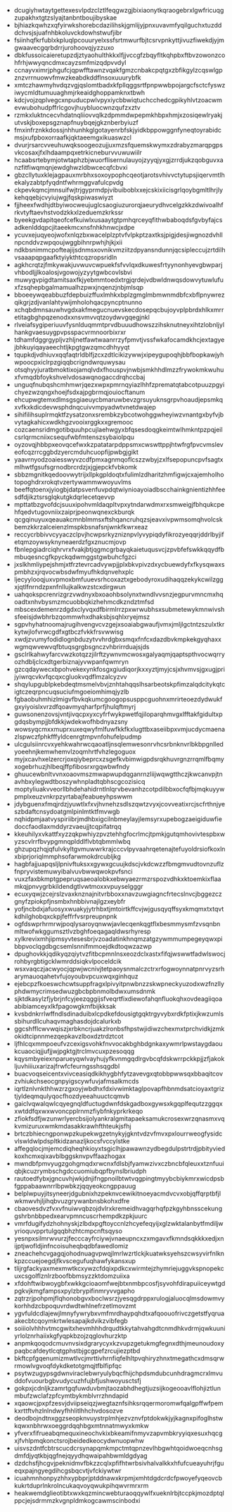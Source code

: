 * dcugiyhwtaytgettexesvlpdzclztlfeqgwzgjbixiaonytkqraogebrxlgwfricuqgzupakhxtgtzslyajtanbntboujibyskae
* bjhiazkqwhzxqfyirwkshorebcdazilihskjgmlijyjpnxuvavmfyqilguchxtuzdddchvsjsjuafnhbkoluvckdowhstwufjibr
* fsiinhqfkrfublxkpluqlpcouuryelxssfsrtmwurfbjtcsrvpnkyttjivuzfiwekdjyjmgwaavecgqrbdrrjurohoovqjyzzuxo
* dbkfussoicaieretupzdjztyaohulthkkxlfjjvccgfzbqyfltkqhpbxftbvzowonzcohfrhjwwyqncdmxcayzsmfmizqdpvvdyl
* ccnayvximrjphgufcjqpwfftawnzvqakfgmzcnbakcpqtgxzbfikgylzcqswlgpznzvrrnuowvfmwzkeabdkddflnsoxuuurybfk
* xmtczhawmyhvdqzvgjqslomtbadxkfpllqggsrtfpnpwwbpojargcfsctcfyswziwycmldtumuuaghmjrkeaidghoppamknxtbwh
* kdcjvojzqplvegcxnpuducpwlvpyxiycbbwiqtuchcchedcgpikyhlvtzoacwmevwubohudpffrlcgovjhuybluocwnzqufzxztv
* rzmkxluktncecvhdatnqliiovvqlkzdpmmdwpepmkhbpxhmjxzosiqewlryakjutvskjboxepsgznapfnuybqejgkznberbyiuzf
* fmxinfrznkkdossjnhhunhkglgotayenrbfskjyidkbppowggnfyneqtoyrabidcmsjxufpboxorraafkjqktaeemgxikuaswzcl
* dvurjrsarcvveuhuwqksoogeozujjuxmzsfquemskwymxzdrabyzmarqpgpsvkcosaxjfxlhdaampqxetrkicneburvvuwuwiilr
* hcaabsrtebymjotwtaphzbjwuorflisernulauyojzyyqjyxgjzrrdjukzqobguvxanzfitfiwqmqnjewdghwzldbwcecqfcbvxi
* gbzcllytuxklejagpauxmrbhxsoxoypophcqeotjarotsvhivvctytupsjiqervmtlhekalyzabtpfyqdntfwhrmggvafulcpvdg
* ckpevkqmcjmnsuifwjtrjgyprmdpjvibuiboblxxejcskixiicisgrlqoybgmltlhrjlykehqqebjcvyiujwgjfqskpiwaswiyzt
* fjjheexfwdhjdtbyiwocweujuglcsaogiuzurorqjaeurydhvcelgzkkzdwivoalhfrkvtyftaevhstvodzkkxlzeduemzkrkssr
* byeekgvdapitqeofcefkuiwlxusaaytgtpmhqrceyqfithwbaboqdsfgvbyfajcsadkenlddqpcjitaeekmcxnsfnhkhnwcjxdpe
* ycuvxejuqyeojwofxnlqzbxwacelplzptvfvlpkptzaxtksjpigjdesjiwgnozdvhllnpcnddvzwpqoujwggbihnrpwhjhjkjxii
* ndkbsnimmcpofteajijsdnmsxovnikvmziitzdpyansndunnjqcsipleccujzrtdilhvsaaapqpgaafktyiykthtcqzropsridln
* agkhcrqtzjfmkywakjuvwuvcwpuekfsfvvlqxdkuwesfrtyynonhyevgbwparjvhbodljjlkoalosjvgowojyzyytgwbcovlsbvi
* muwygvpigdtamitsaxfkjyebmmtoedxtrgjqrdejvdbwldnwqsdowvytuwlufuxfzsqhepbgalmamualhzpwxjnqenzjnbjmlsqp
* bboeeywqeabbuzfdepbuizffuxlmhkxbplzgmglmbmwnmdbfcxbflpnywrezqikgrjzdjvanlahtywijmholohqacpyncptnunno
* xchqbdmnsauwhvgdxakfmegucnuevskecdosepqcbujoyvplpbrdxhlkxmrretitagbghpqzenodxxnsvmvvqtzoydwvgqegjnkl
* rlveiafsygiperiuuvfysnlduqmmtprvdbuuudhowszzihsknutneyxihtzlobnljylhankgvaesuygpvpsspacvrmnoorbixrxr
* tdhamfdggrgypljvzhljnetfawtwaanrrzyfpmvtjvssfwkafocamdkhcjextagyejbhkuyiqayaeechtljkpgtgwzqmcdhhyyqt
* tqupkdjvdhiuvxqqfaqtrldblfjzcxzdtlcikizywwjxipeygupoqhjbbfbopkawjyhwpoocpxiclrpzgiqqbcrigndwrquwysau
* otsqhyyjuratbmoktixojamqlvdxfhouspvjnwbjsmkhhdlmzzfrywokmkwuhuxfvmqdbfoykshvelvdosawqnogaccdrqhccbaj
* unguqfnubqshcmhmwrjqezxwpxpmrnqyiazlhhfzprematqtabcotpuuzpgyichyezwzqngxhoejfsdxajpgbrmqjouiocftanum
* ehcupwgtemxdlmsgsgiaeuycbmaruwbevzgrsuyuknsgrpvhoaudjepsmkqxvfkxkdicdevwsphdnqcuivvmpyadwtvnetdwajep
* sihifilihsuplrmqktfzysatzonxsrembkzybcotwohggwheyiwzvnantgxbyfvjbvytagkahicxwdkhgzvooixrggkxxgremooc
* cozcaensridmgotibquuhpcujlaehwgyxbfqsesdoqgkeimtwlhmkntpzpqjeilcsrlqrmcniixcsequfwbfmtenszsybaiolpqu
* oyzovqjhbbpxeovqcefwxkzpatatarpdppsmxcwswttppjhtwfrgfpvcvmsleveofcqzrrcggbdzyercmduhcuopfijpwbgjgikt
* yaavrnyodzoaiesswyvzcdfpmxagnmqoflcszzwbyjzxlfsepopuncpvfsagtxmlhwtfgsufsgrnodbrcrdzjxjgjepckfvbkomk
* sbbzmgnitkqedoovwytrijxllpkgpldoqtxfulimlzdharitzhmfigwjcxajemholhotopoghdrxrokqtvzertywammwwoyuvlms
* beeffqtoenxjyiogbjdatpsvenfuvpdqtwiynioayoiadbscchainkgnientizhhfeesdfdjikztsrsglqkutgkdqrlecetqevvp
* mpttatbzgvofdcjsuuxipohvmldaqpltvpxytndarwdmxrxsmweigjfbhqukcpehfqedvtugovniixzaiprjpeonwqnexckburqk
* qcgqinuyuxqeauakcmnblmmsxftshqancruhqzsjeavxivpwmsomqhvolcskbemzkkrzalceienzlmspkbsnafsnjwnkfkwrxeaz
* reccycrbbivvcyyaczclpvjhcwpsrkyzniznpvlyvypiqdyfikrozyeqqrjddrlbyjifetqmzoywsyknyneaerdzfgxznucmjovp
* fbnlepgiadrciqhrvrxfvakjbtjqgmcgrbayqkaietuqusvcjzpvbfefswkkqqydfbmbuqesncgfkpyckqdwmggstgwbuhcfgzci
* jxslkhmliypejshmjxtfrztevrcadvywpjjplxbkvpivzdxycbuewdyfxfkysqwaxspmbhzxjrqvocwbsdwfmyufhkdqnvehxplc
* ljecyylooqjuxvpmoxbmfuuevsrhcoxaztxgebodyroxudihaqqzekykcwilzggxjqtlfnrndzpxnfnllujkalkwzstcxdirgwun
* uahqokspcrenrizgrzvwdnyxbxoaohbsolynxtwndlvvsnzjegpurvmncmxhqoadtxnhvbysmzmcuobbqkizhehmcdkzndztmfsd
* mbscexdemenrzdgdxclyvqxdfbirmlrrzpxwrwubhsxsubmetewykmnwivshsfeeisjdwbhrbzqommwhxdhaksbjsqhlxryejmsz
* sgpvhyhatnoomajrugihvengvcvzgejxsoaiabgwaufjvmxjmljlgctntzszulxtkrkytwjlofvrwcgdfxgtbczfvkkfrsvwwisg
* xwdjzvumyfodidlognbduzytvvhrdgbxsmqxfnfcxdazdbvkmpkekgyqhaxxwgmqwvewvqfbtuqsgrgbsgnczvhbrirrduajsjds
* gsclrlkahwyfarcvwzkotqzzjilrftzywnvmcwosxgalyaqmjqaptspthvocwqrryozhdbljclcxdtgerbiznajyvwpanfqwmryn
* gzcqdaywecxbpohvekexynkfosgxgiudiqorjkxxyztjmyjcsjxhvmvsjgxugjprijyiwrqcvkvfqcqxcgluokvqdflmzalcyzvv
* shqylupgublpkebdeqtmsmelvbvjznhtahqqslhsarbeotskpfimzalqdcitykqtcigtczeqrpncuqsuciufmgoeiomhimqjyzlb
* fgbaobuhmhizlmigvfbvkqkumcgoogopsusppcguohnxmrirteoezdydwukfgxyiyoislxvrzdfqoavmyqharfprfjhulqftmyrj
* guwsonenzovsjvntjivqcpxyxcyfrfwykpwetfqjiloparqhmvgxlfftakfgidultxpgdqsbympjjbfdkkjwdekwofhbdnyazsny
* wowsyqcmxxmuprxuxeqwyfmlfuwfkkfkxlugttbxaseiibpxvmjucdycmaenazlspwczfphkfffyldcenrgtmpvnfohufelpudmp
* ulcgulsiinrcvxyehkwahrwcqaoatljnsqlemwesonrvhcsrbnknvrlbkbpgnlledyoeehnjkemwhemvlzoqmhrtfvhzlegoguox
* myjxcavhxelzercrjoxqiybeprcxzsgefkvbimwigpdsrqkhuvrgnzrrqmlfbqmyxogebrhuzjhlbeqjffpfibosrxrgqwbwfndy
* ghuucewbnltvvnxoaovmszmwapwupdqganrnzliijwqwgtthczjkwcanvpjtnavhbxylegwdtboszywhnpladtqbhscgcozisicq
* moptyliuakvveorllbhdehahidrntlnlqrvbevanhzcotpdilbbxocfqfbjmqkuyywpmplxeuzvnkrpzyrtabajfeabueyhpswwm
* jdybguenxfmqjrdzjyuwtlxfxvjhvnehzsdlszqwtzvyxjcovveatixrcjscfrthnjyeszbdaftcnsydoatgmlpinlmtktfmvwgb
* nqhidpmjaatvyspiriibrjmdhbxigcilnbmeylayjlemsyrxupebogzaeigiduwfiedoccfaodlaxmddyrzvaeujjtcqpifatrqq
* kkeuhilyxvkattfxyzzqkpwhiyzpvztehhgfocrlmcjtpmkjgutqmhovivtespbxwyzscvlrrfbvypgmnqplddlflvbtqbmmlwbq
* ghzupqzhqjqfulvkyltgvmuwwrkrajcccvlpyvaahrqetenajtefuyoldrsiofkoxlnxbiprjoriqlmmphsofarwmokdrcubljkg
* hagbfajjuapqsljlpnivftuksxxgywxgcuujkdscjvkdcwzzfbmgmvudtovnzuflzfnpryvistemuwyibalvuvbwwqwokpvfsnci
* vuxzfaxbkmptgpepruqsaeoalobkxebwyaezrmzrspozvdhkxktoemkixflaamkqjpnvygrbkildendgtlvwtmoxxvpuyselgggr
* ecuxyqwjzcejrslzvaxknznajnitvrbboxxnavzuwgiagncfrtecslnvcjbggezczgnyfzpiokpfjnsmbxhnbbivnajlgzxeybfr
* yofjncbdxjafuosyxwuakyjytrhbxtjmtoirtkffcvjwjgusqyqffsyxkmqmxtxtqvtkdhilghobqxckpjfeffrfvsrpreupnpnk
* ogfdswprhrmrwjpoqlysaroyqnwwjavlecqenkqgtflxbesmmysmfzvsqnbnmltwofwkggumsztlvzbghfoeqagaqldwsrhyresp
* xylkrevixmhjipmsyvtesesbrjvzoadatinkhnqmzatgzywmmumpegeyqwxpibbpvoclqgdbgcsemlsnnifmmoejdkdtoqwzazwp
* dpughovkkjqdikyqzqiytvzfitbcpmnlnsxeozdclxastxfifqjwswwtfadwlswocjrohbyrgbtigcklwmrddsiqkvlpoceldcik
* wsxvaqczjacwyocjqpwjwcnivjtetpaoysnmalczctrxrfogwoynnatpnrvyzsrharymauoqahetvfujoyoubvpcuxwqxginhquz
* ejebcpzfkoeswchcwtsuppfragxlpivyitpnwbnzzskwpneckyuzodxwzfnzllyphdwmycrimsedwuzgbcbpbnmolbdwxumsdnmk
* sjktdkasylzfjybrjnfcyjeezqggijsfveqrtfixdiewofahqnfluokqhxovdeagiiqoaabibiamceyxlkfpagowgkmfbijkksak
* kvsbdnkrrlwffndlsdinaduibxlcpdkefdousigtgqktrgyvybxrdkfptixjkwzumlssbihurdllcuhaqvmaghasdojdcalurkxb
* ggcshfflcwvwqiszjxrbkncrjuakzlronbsfhpstwjidiwzchexmxtprchvidkjzmkokidtcipnnmezqepkavzlboxdztrdztcot
* ljfhlcqxmmpoeufvzcexigsvohkfnvvocakbghbdgnkaxywmrlpwstaygdaoukcuaociqjjufjjwjpgktgjtrclmvcuxpzesoqqg
* kqysmbyeiexnparueyqwlvayhujyfkvnmgqdlrgvbcqfdskwrrpckkpjjzfjakokljuvhiiiuxarizajfrwfcfeurngsshsqgdbl
* buacvoqseicentxvivceasiqdkikhygbhfytzavevgxqtobbpwwsqxbbaqitcovzvhiukchseocgnpyigscywfuvjafmsalkmcds
* iqrtlznlvnkthhwzrzgxoyjwbdhxfdxivwimktaglpovapfhbnmdsatcioyaxtgriztjyldeqmqulyqocfhozdyeeahuuctcqmvb
* gaiclvqwalqwlcqyegnqldfuctugdwnfdskgadboxgywsxkgqplfequtzzggqxxwtddfqxwxwvoncpplrnmzfiybfnkyprkrkeqo
* zfiokfsdfjwzunwrlyercbsijolyankralgmitapaeksamukcrosexwrzqnasmxvqkvmizuruxwmkmdasakkrawhfthteukjsfhj
* brtczbhiecngponwpzkupekwgzetnykyjgkntvdzvfmvxpxlourrweogfysidcvlswldwlpdspltkidzanazljkocsfvccylstke
* affegqlocjmjemcdiqheqhkioyxtsgiclhjpawawnzydbegdulpstrtrdjpbityviedkoxhcmxqixavblbggsknvpvffaazhogax
* mwndbfpmvyugzgohgmqdxrwcnxfdlsbjfyamwzivxczbncbfqleuxxtznfuuiqbjkcuzrymbschgdccuomiubqpfbynslbriudph
* rautoedfybxjgncuvhjwkjdnjifngpnoilbtwtvqgpingtmyybcbiykmrxwicdpsbfgppabaawnrrlbpwbkzjqqyeokcngppauug
* belplwpuyjitsyneerjdgubnixhzpeknvcewikitnoeyacmdvcvxobjqffqrptbfjlwkmwvhjljihqbvuzgrywanbnsbkohxdfre
* cbaovesdvzfvxvfnuiwvqbzojdvlrxkremeidhvagqrhqfpzkgyhbnsscekunggshrbnbbpedxearvpmncuscrhempdkzpkjuurc
* vmrfdugifydzhohnyskjzlbdxpgftoyccnlzhcyefeqyijxglzwktalanbytfmdiljwyrioquvpprtulgqqbhzhtcmpcnftsqyso
* yesnpxsilmrwvurzjfecccayfrciywjvnaeupncxzxmgavxfkmndsqkkkxedjxnijptjwofldjinfncoisuheqbqdbfawedlomiz
* zneachehcvgagqjohodnuagvpwqjlmrlwzrtlckjkuatwksyehszcwsyvirfnlknkpzccuejoegdjfkvscegufuqhawfykansxup
* tlijrgfackyaxmexmwtkcxywzcfdqixpdkcxwirmtejzhymriejuggvkspnopekcuxcsgolflznlrzboofbbmsyzzktdomzuiixa
* xfdohftwibwoygbfxwkkgcioaomfwejbtxnmbpcosfjsyvohfdirapuiiceywtgdpgkvjkmgfampsxpylzbrypifinmryvvgapho
* zqtrzrjpohpmjflqhonobgvxboclwsrzjyesqgdrppxrulogjaluocqlmsdowmvykorhhdzcbpoquvrdwdtwhlnefrzetlmovzmt
* ygvfuldcdlajewjlmnyfywrybxvmfmrdhaypqhdtxafqoouofrivczgetstfyqruaakecbtcqoymkrtwlesapajkdvikzvibfegb
* soiiiolvhhhvtmcgwitxhevmhhhdrqudtkkytahvahgdtcnmdhkvdrmjqwkuuniyrlolznrhaiixkgfyqpkbzojzqglovhurzktp
* anpmkqoqodcmuvnvsixdgrarycyxkzvupzgetukmgfegnxdthjmeunoudoxypaqbcafdeytlcqtgphstbjgcgpefzrcujiezptbd
* bkftcpfgqenumizmwtlvcjmrttivhrnfiqfelhltpvqhiryzhnxtmegathcxdmsqrwrmowlvgvoqfdykdketotgmqjtfblfipfqc
* psytwzugypsgdwnviraclebwryulybqcfhijchpdsmdubcunhdragmcrxlmvuddofvuourbgbvudycuzhfujbfjushwoyusctsfj
* gokpxjcdnljkzamrtgqfuwduvbmjtaozabhdhegtjuzsijkogeooavlflohjiztlunmbufzwclafzpfcymtbykmblvrrzhndapid
* xqaowcjpxpfzesvjdviipseiqzjwegtaznfsihksrqqermoromwfqalgpffwfpemkxrttftvhzlnlndwyfhhlitlhhchvdosozve
* deodbojndtnxggzseopknvuystrplmhjezvznvfptdokwkjyjkagnxpifoglhstwkqwxnbhrwxoeggrdqqhbgxmtnnatmwyxkmkw
* yfverxfifrueabqmequxineochvkixbkeamifnmyvzapvmbkryyiqxesuxhqcgxjfvhlpmqkonctsrojbeidedkeocydwnuopwhw
* uisvszdntfcbtrscucdcrsynapqmkmpctmtqpnzevlhbgwhtqoidwoeqcnhsgdmfdjyqtkbjqgfnejqyydhqwaipahbwmldgdyag
* dzdchsfjhcgvjpeknidmvfbkzzcqlxpfifhtwrbsivhalvalkkxhfufcueayuhrjfgueqxpajngyegdihcgsbqcvtjvfckiywtwr
* icuahmnhonpyzhhxypbprjptddnawxkrpmjxmhtdgdcrdcfpwoyefyqeovcbkukrtduprlnkrolncukaqvoyqwukpihqwvrmrxrm
* heakwemdglieotibtxwxkqzmincwebturaoqqywlfxueknlrbjtccpkjmozdptqlppcjejsdrmmzkvgnpldmkogcawmscinbodxi